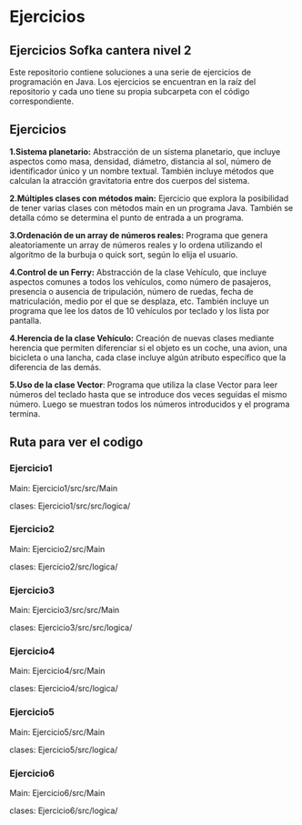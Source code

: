 # Ejercicios
<h2>Ejercicios Sofka cantera nivel 2</h2>

Este repositorio contiene soluciones a una serie de ejercicios de programación en Java. Los ejercicios se encuentran en la raíz del repositorio y cada uno tiene su propia subcarpeta con el código correspondiente.

<h2>Ejercicios</h2>

<strong>1.Sistema planetario:</strong> Abstracción de un sistema planetario, que incluye aspectos como masa, densidad, diámetro, distancia al sol, número de identificador único y un nombre textual. También incluye métodos que calculan la atracción gravitatoria entre dos cuerpos del sistema.

<strong>2.Múltiples clases con métodos main:</strong> Ejercicio que explora la posibilidad de tener varias clases con métodos main en un programa Java. También se detalla cómo se determina el punto de entrada a un programa.

<strong>3.Ordenación de un array de números reales:</strong> Programa que genera aleatoriamente un array de números reales y lo ordena utilizando el algoritmo de la burbuja o quick sort, según lo elija el usuario.

<strong>4.Control de un Ferry:</strong> Abstracción de la clase Vehículo, que incluye aspectos comunes a todos los vehículos, como número de pasajeros, presencia o ausencia de tripulación, número de ruedas, fecha de matriculación, medio por el que se desplaza, etc. También incluye un programa que lee los datos de 10 vehículos por teclado y los lista por pantalla.

<strong>4.Herencia de la clase Vehículo:</strong> Creación de nuevas clases mediante herencia que permiten diferenciar si el objeto es un coche, una avion, una bicicleta o una lancha, cada clase incluye algún atributo específico que la diferencia de las demás.

<strong>5.Uso de la clase Vector</strong>: Programa que utiliza la clase Vector para leer números del teclado hasta que se introduce dos veces seguidas el mismo número. Luego se muestran todos los números introducidos y el programa termina.


<h2>Ruta para ver el codigo</h2>
<h3>Ejercicio1</h3>
Main:
Ejercicio1/src/src/Main

clases:
Ejercicio1/src/src/logica/

<h3>Ejercicio2</h3>
Main:
Ejercicio2/src/Main

clases:
Ejercicio2/src/logica/

<h3>Ejercicio3</h3>
Main:
Ejercicio3/src/src/Main

clases:
Ejercicio3/src/src/logica/

<h3>Ejercicio4</h3>
Main:
Ejercicio4/src/Main

clases:
Ejercicio4/src/logica/

<h3>Ejercicio5</h3>
Main:
Ejercicio5/src/Main

clases:
Ejercicio5/src/logica/
<h3>Ejercicio6</h3>Main:
Ejercicio6/src/Main

clases:
Ejercicio6/src/logica/
